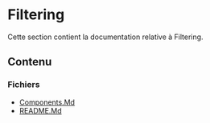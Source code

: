 # Filtering

Cette section contient la documentation relative à Filtering.

## Contenu


### Fichiers

- [Components.Md](./components.md.txt)
- [README.Md](./README.md.txt)
